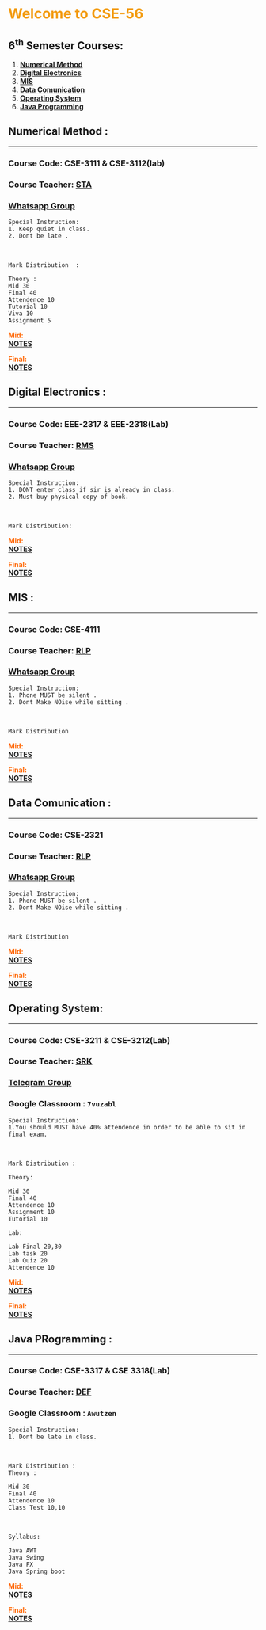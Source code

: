 # **<span style="color:#F39C12; text-align:center; margin: 0 auto;"> Welcome to CSE-56 </span>**

## **6<sup>th</sup> Semester Courses:**

 1. **[Numerical Method](#numerical-method)**
 1. **[Digital Electronics](#digital-electronics)**
 1. **[MIS](#mis)**
 1. **[Data Comunication](#data-comunication)**        
 1. **[Operating System](#operating-system)**
 1. **[Java Programming](#java-programming)**  

## **Numerical Method :**  
---
### Course Code:  CSE-3111 & CSE-3112(lab)  
 
### Course Teacher: [STA](https://www.lus.ac.bd/author/monisha/) 

### [Whatsapp Group]( https://chat.whatsapp.com/IakLxBgAM5H9nXQzwYOvB2)  

    Special Instruction:
    1. Keep quiet in class.
    2. Dont be late . 

<br>

    Mark Distribution  :
    
    Theory :
    Mid 30
    Final 40
    Attendence 10
    Tutorial 10
    Viva 10
    Assignment 5



**<span style="color: #FF6500 " > Mid: </span>**  
**[NOTES]()**

**<span style="color: #FF6500 " > Final: </span>**  
**[NOTES]()** 




## **Digital Electronics :**  
---

### Course Code: EEE-2317 & EEE-2318(Lab)  
 
### Course Teacher: [RMS](https://www.lus.ac.bd/author/rumel/) 

### [Whatsapp Group](https://chat.whatsapp.com/KsMcgWC9LMF7LV8V3SVTri)  

    Special Instruction:
    1. DONT enter class if sir is already in class.
    2. Must buy physical copy of book.


<br>

    Mark Distribution:




**<span style="color: #FF6500 " > Mid: </span>**  
**[NOTES]()**

**<span style="color: #FF6500 " > Final: </span>**  
**[NOTES]()**


## **MIS :**  
---
### Course Code: CSE-4111  
 
### Course Teacher: [RLP](https://www.lus.ac.bd/author/ranapir/) 

### [Whatsapp Group](https://chat.whatsapp.com/CKCZQIbJOkaHYyFFAiJ4Ly)  

    Special Instruction:
    1. Phone MUST be silent .
    2. Dont Make NOise while sitting .

<br>

    Mark Distribution  



**<span style="color: #FF6500 " > Mid: </span>**  
**[NOTES]()**

**<span style="color: #FF6500 " > Final: </span>**  
**[NOTES]()**




## **Data Comunication :**  
---



### Course Code: CSE-2321 
 
### Course Teacher: [RLP](https://www.lus.ac.bd/author/ranapir/) 

### [Whatsapp Group](https://chat.whatsapp.com/LKpkHcPqtiFKMyh6mTNY32)  

    Special Instruction:
    1. Phone MUST be silent .
    2. Dont Make NOise while sitting .


<br>

    Mark Distribution  



**<span style="color: #FF6500 " > Mid: </span>**  
**[NOTES]()**

**<span style="color: #FF6500 " > Final: </span>**  
**[NOTES]()**



## **Operating System:**  
---


### Course Code: CSE-3211 & CSE-3212(Lab) 
 
### Course Teacher: [SRK](https://www.lus.ac.bd/author/saidur/) 

### [Telegram Group](https://t.me/+WAGwDeZbYFBmYjdl)  
### Google Classroom : ```` 7vuzabl ````  

    Special Instruction:
    1.You should MUST have 40% attendence in order to be able to sit in final exam. 

<br>

    Mark Distribution :

    Theory:

    Mid 30
    Final 40
    Attendence 10
    Assignment 10
    Tutorial 10

    Lab:

    Lab Final 20,30
    Lab task 20
    Lab Quiz 20
    Attendence 10



**<span style="color: #FF6500 " > Mid: </span>**  
**[NOTES]()**

**<span style="color: #FF6500 " > Final: </span>**  
**[NOTES]()**




## **Java PRogramming :** 
--- 


### Course Code:  CSE-3317 & CSE 3318(Lab)
 
### Course Teacher: [DEF](https://www.lus.ac.bd/author/faruq/) 

### Google Classroom : ```` Awutzen ````  

    Special Instruction:
    1. Dont be late in class.

<br>

    Mark Distribution :
    Theory :

    Mid 30
    Final 40
    Attendence 10
    Class Test 10,10

<br>

    Syllabus:

    Java AWT 
    Java Swing
    Java FX
    Java Spring boot



**<span style="color: #FF6500 " > Mid: </span>**  
**[NOTES]()**

**<span style="color: #FF6500 " > Final: </span>**  
**[NOTES]()**



